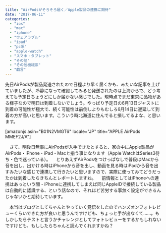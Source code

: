 ```yaml
---
title: "AirPodsがそろそろ届く／Apple製品の連携に期待"
date: "2017-06-11"
categories: 
  - "ios"
  - "mac"
  - "iphone"
  - "ウェアラブル"
  - "ipad"
  - "pc系"
  - "apple-watch"
  - "スマホ・タブレット"
  - "その他"
  - "その他機械系"
  - "戯言"
---
```


先日AirPodsが製品発送されたので日程より早く届くかも、みたいな記事を上げていましたが、冷静になって確認してみると発送されたのは上海からで、どう考えても予定日ちょうどにしか届かない感じでした。現時点でまだ東京に品物がある様子なので明日は到着しないでしょう。やっぱり予定日の6月13日ジャストに到着の可能性が極大で、続く可能性は前倒しよりもむしろ6月14日に遅延して到着の方が高いと思います。こういう時北海道に住んでると損してるよな、と思います。

\[amazonjs asin="B01N2VMGT6" locale="JP" title="APPLE AirPods MMEF2J/A"\]

　さて、明後日無事にAirPodsが入手できたとすると、家の中にApple製品がAirPods・iPhone・iPad・Macと揃う事になります（Apple WatchはSeries3待ち・色で迷っている）。 　とりあえずAirPodsをつけっぱなしで普段はMacから音を出し、出かける時はiPhoneから音を出し、動画を見る時はiPadから音を出すみたいな感じで連携して行きたいと思いますので、実際に使ってみてどうだったかは到着したらきちんとレポートしますね。 　前情報としてはiPhoneへの連携はあっという間・iPhoneに連携してしまえば同じAppleIDで接続している製品は自動的に認識する、という話なので、それほど苦労する事無く設定ができるんじゃないかと期待しています。

　本当はブログとしてちゃんとやっていく覚悟をしたのでハンズオンフォトレビューくらいできた方が良いと思うんですけども、ちょっと手が出なくて……。もしかしたらテストと言うかチャレンジとしてフォトレビューをするかもしれないですけども、もししたらちゃんと読んでくれますかね？
